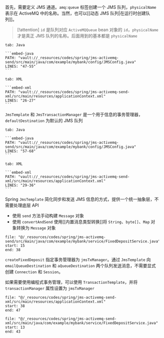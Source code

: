 首先，需要定义 JMS 通道。`amq:queue` 标签创建一个 JMS 队列，`physicalName` 表示在 ActiveMQ 中的名称。当然，也可以[[动态 JMS 队列|在运行时创建队列]]。

> [!attention] `id` 是队列对应 `ActiveMQQueue` bean 对象的 `id`，`physicalName` 才是真正 JMS 队列的名称。后面用到的基本都是 `physicalName`

````tabs
tab: Java

```embed-java
PATH: "vault://_resources/codes/spring/jms-activemq-send/src/main/java/com/example/mybank/config/JMSConfig.java"
LINES: "47-55"
```

tab: XML

```embed-xml
PATH: "vault://_resources/codes/spring/jms-activemq-send-xml/src/main/resources/applicationContext.xml"
LINES: "26-27"
```
````

`JmsTemplate` 和 `JmsTransactionManager` 是一个用于信息的事务管理器，`defaultDestination` 为默认的 JMS 队列

````tabs
tab: Java

```embed-java
PATH: "vault://_resources/codes/spring/jms-activemq-send/src/main/java/com/example/mybank/config/JMSConfig.java"
LINES: "57-68"
```

tab: XML

```embed-xml
PATH: "vault://_resources/codes/spring/jms-activemq-send-xml/src/main/resources/applicationContext.xml"
LINES: "29-36"
```
````

Spring `JmsTemplate` 简化同步和发送 JMS 信息的方式，提供一个统一抽象层，不需要处理底层 API

* 使用 `send` 方法手动构建 `Message` 对象
* 使用 `convertAndSend` 使用[[内置消息类型转换]]将 `String`、`byte[]`、`Map` 对象转换为 `Message` 对象

```reference
file: "@/_resources/codes/spring/jms-activemq-send/src/main/java/com/example/mybank/service/FixedDepositService.java"
start: 15
end: 38
```

`createFixedDeposit` 指定事务管理器为 `jmsTxManager`。通过 `JmsTemplate` 向 `emailQueueDestination` 和 `aQueueDestination` 两个队列发送消息，不需要显式创建 `Connection` 和 `Session`。

如果需要使用编程式事务管理，可以使用 `TransactionTemplate`，并将 `transactionManager` 属性设置为 `jmsTxManager`

```reference
file: "@/_resources/codes/spring/jms-activemq-send-xml/src/main/resources/applicationContext.xml"
start: 38
end: 47
```

```reference
file: "@/_resources/codes/spring/jms-activemq-send-xml/src/main/java/com/example/mybank/service/FixedDepositService.java"
start: 13
end: 43
```
